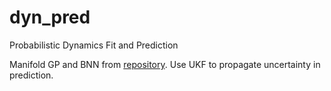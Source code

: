 # dyn_pred
Probabilistic Dynamics Fit and Prediction

Manifold GP and BNN from [repository](https://github.com/kchua/handful-of-trials). Use UKF to propagate uncertainty in prediction.
